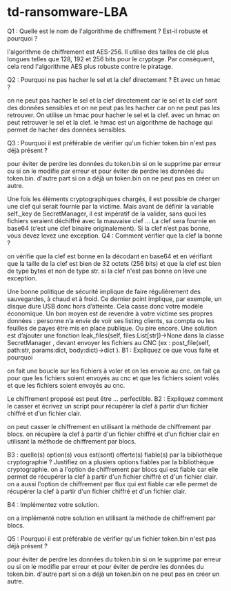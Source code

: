 # td-ransomware-LBA

Q1 : Quelle est le nom de l'algorithme de chiffrement ? Est-il robuste et pourquoi ?

l'algorithme de chiffrement est AES-256. Il utilise des tailles de clé plus longues telles que 128, 192 et 256 bits pour le cryptage. Par conséquent, cela rend l'algorithme AES plus robuste contre le piratage.

Q2 : Pourquoi ne pas hacher le sel et la clef directement ? Et avec un hmac ?

on ne peut pas hacher le sel et la clef directement car le sel et la clef sont des données sensibles et on ne peut pas les hacher car on ne peut pas les retrouver. On utilise un hmac pour hacher le sel et la clef. avec un hmac on peut retrouver le sel et la clef.
le hmac est un algorithme de hachage qui permet de hacher des données sensibles.

Q3 : Pourquoi il est préférable de vérifier qu'un fichier token.bin n'est pas déjà présent ?

pour éviter de perdre les données du token.bin si on le supprime par erreur ou si on le modifie par erreur et pour éviter de perdre les données du token.bin. d'autre part si on a déjà un token.bin on ne peut pas en créer un autre.


Une fois les éléments cryptographiques chargés, il est possible de charger une clef qui serait
fournie par la victime. Mais avant de définir la variable self._key de SecretManager, il est impératif
de la valider, sans quoi les fichiers seraient déchiffré avec la mauvaise clef …
La clef sera fournie en base64 (c’est une clef binaire originalement). Si la clef n’est pas bonne,
vous devez levez une exception.
Q4 : Comment vérifier que la clef la bonne ?

on vérifie que la clef est bonne en la décodant en base64 et en vérifiant que la taille de la clef est bien de 32 octets (256 bits) et que la clef est bien de type bytes et non de type str. si la clef n'est pas bonne on lève une exception.

Une bonne politique de sécurité implique de faire régulièrement des sauvegardes, à chaud et à
froid. Ce dernier point implique, par exemple, un disque dure USB donc hors d’atteinte. Cela
casse donc votre modèle économique. Un bon moyen est de revendre à votre victime ses propres
données : personne n’a envie de voir ses listing clients, sa compta ou les feuilles de payes être mis
en place publique. Ou pire encore.
Une solution est d’ajouter une fonction leak_files(self, files:List[str])->None dans la
classe SecretManager , devant envoyer les fichiers au CNC (ex : post_file(self, path:str,
params:dict, body:dict)->dict ).
B1 : Expliquez ce que vous faite et pourquoi

on fait une boucle sur les fichiers à voler et on les envoie au cnc. on fait ça pour que les fichiers soient envoyés au cnc et que les fichiers soient volés et que les fichiers soient envoyés au cnc.

Le chiffrement proposé est peut être … perfectible.
B2 : Expliquez comment le casser et écrivez un script pour récupérer la clef à partir d’un fichier
chiffré et d’un fichier clair.

on peut casser le chiffrement en utilisant la méthode de chiffrement par blocs. on récupère la clef à partir d'un fichier chiffré et d'un fichier clair en utilisant la méthode de chiffrement par blocs.

B3 : quelle(s) option(s) vous est(sont) offerte(s) fiable(s) par la bibliothèque cryptographie ?
Justifiez
on a plusiers options fiables par la bibliothèque cryptographie. on a l'option de chiffrement par blocs qui est fiable car elle permet de récupérer la clef à partir d'un fichier chiffré et d'un fichier clair. on a aussi l'option de chiffrement par flux qui est fiable car elle permet de récupérer la clef à partir d'un fichier chiffré et d'un fichier clair.

B4 : Implémentez votre solution.

on a implémenté notre solution en utilisant la méthode de chiffrement par blocs.

Q5 : Pourquoi il est préférable de vérifier qu'un fichier token.bin n'est pas déjà présent ?

pour éviter de perdre les données du token.bin si on le supprime par erreur ou si on le modifie par erreur et pour éviter de perdre les données du token.bin. d'autre part si on a déjà un token.bin on ne peut pas en créer un autre.






